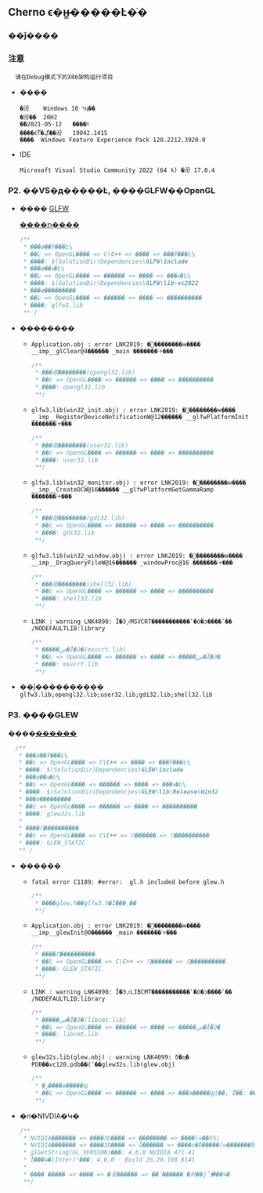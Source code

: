 ## Cherno ϵ�н̴̳�����Ŀ�ֿ�

### ��ǰ����

### 注意

```
  请在Debug模式下的X86架构运行项目
```


* ����

  ```
  �汾	Windows 10 רҵ��
  �汾��	20H2
  ��װ����	2021-05-12
  ����ϵͳ�ڲ��汾	19042.1415
  ����	Windows Feature Experience Pack 120.2212.3920.0
  
  ```

* IDE 

  ```
  Microsoft Visual Studio Community 2022 (64 λ) �汾 17.0.4
  ```

### P2. ��VS�д�����Ŀ, ����GLFW��OpenGL

* ���� [GLFW](https://www.glfw.org/)

  [����ת����](https://github.com/glfw/glfw/releases/download/3.3.6/glfw-3.3.6.zip)

  ```c
  /**
   * ���ø��Ӱ���Ŀ¼
   * ��Ŀ => OpenGL���� => C\C++ => ���� => ���Ӱ���Ŀ¼
   * ����: $(SolutionDir)Dependencies\GLFW\include
   * ���ø��ӿ�Ŀ¼
   * ��Ŀ => OpenGL���� => ������ => ���� => ���ӿ�Ŀ¼
   * ����: $(SolutionDir)Dependencies\GLFW\lib-vc2022
   * ���ø���������
   * ��Ŀ => OpenGL���� => ������ => ���� => ����������
   * ����: glfw3.lib
   ** /
  ```
  
* ��������

  * `Application.obj : error LNK2019: �޷��������ⲿ���� __imp__glClear@4������ _main �������˸÷���`

    ```c
    /**
     * ���丽��������(opengl32.lib)
     * ��Ŀ => OpenGL���� => ������ => ���� => ����������
     * ����: opengl32.lib
     **/
    ```
  
  * `glfw3.lib(win32_init.obj) : error LNK2019: �޷��������ⲿ���� __imp__RegisterDeviceNotificationW@12������ __glfwPlatformInit �������˸÷���`
  
    ```c
    /**
     * ���丽��������(user32.lib)
     * ��Ŀ => OpenGL���� => ������ => ���� => ����������
     * ����: user32.lib
     **/
  	```

  * `glfw3.lib(win32_monitor.obj) : error LNK2019: �޷��������ⲿ���� __imp__CreateDCW@16������ __glfwPlatformGetGammaRamp �������˸÷���`

    ```c
    /**
     * ���丽��������(gdi32.lib)
     * ��Ŀ => OpenGL���� => ������ => ���� => ����������
     * ����: gdi32.lib
     **/
    ```

  * `glfw3.lib(win32_window.obj) : error LNK2019: �޷��������ⲿ���� __imp__DragQueryFileW@16������ _windowProc@16 �������˸÷���`

    ```c
    /**
     * ���丽��������(shell32.lib)
     * ��Ŀ => OpenGL���� => ������ => ���� => ����������
     * ����: shell32.lib
     **/
    ```

  * `LINK : warning LNK4098: Ĭ�Ͽ⡰MSVCRT�����������ʹ�ó�ͻ����ʹ�� /NODEFAULTLIB:library`

    ```c
    /**
     * �����ض�Ĭ�Ͽ�(msvcrt.lib)
     * ��Ŀ => OpenGL���� => ������ => ���� => �����ض�Ĭ�Ͽ�
     * ����: msvcrt.lib
     **/
    ```

* ��ǰ���������� `glfw3.lib;opengl32.lib;user32.lib;gdi32.lib;shell32.lib`

### P3. ����GLEW
����[������](https://sourceforge.net/projects/glew/files/glew/2.1.0/glew-2.1.0.zip/download)
```c
  /**
   * ���ø��Ӱ���Ŀ¼
   * ��Ŀ => OpenGL���� => C\C++ => ���� => ���Ӱ���Ŀ¼
   * ����: $(SolutionDir)Dependencies\GLEW\include
   * ���ø��ӿ�Ŀ¼
   * ��Ŀ => OpenGL���� => ������ => ���� => ���ӿ�Ŀ¼
   * ����: $(SolutionDir)Dependencies\GLEW\lib\Release\Win32
   * ���ø���������
   * ��Ŀ => OpenGL���� => ������ => ���� => ����������
   * ����: glew32s.lib
   *
   * ����Ԥ����������
   * ��Ŀ => OpenGL���� => C\C++ => Ԥ������ => Ԥ����������
   * ����: GLEW_STATIC
   ** /
```

* ������
  
   * `fatal error C1189: #error:  gl.h included before glew.h`
   
     ```c
     /**
      * ����glew.h��glfw3.h�İ���˳��
      **/
     ```
   
   * `Application.obj : error LNK2019: �޷��������ⲿ���� __imp__glewInit@0������ _main �������˸÷���`
   
     ```c
     /**
      * ����Ԥ����������
      * ��Ŀ => OpenGL���� => C\C++ => Ԥ������ => Ԥ����������
      * ����: GLEW_STATIC
      **/
     ```
   
   * `LINK : warning LNK4098: Ĭ�Ͽ⡰LIBCMT�����������ʹ�ó�ͻ����ʹ�� /NODEFAULTLIB:library`
   
     ```c
     /**
      * �����ض�Ĭ�Ͽ�(libcmt.lib)
      * ��Ŀ => OpenGL���� => ������ => ���� => �����ض�Ĭ�Ͽ�
      * ����: libcmt.lib
      **/
     ```
   
   * `glew32s.lib(glew.obj) : warning LNK4099: δ�ҵ� PDB��vc120.pdb��(ʹ��glew32s.lib(glew.obj)`
   
     ```c
     /**
      * �ر����ɵ�����Ϣ
      * ��Ŀ => OpenGL���� => ������ => ���� => ���ɵ�����Ϣ(��, Ĭ��ֵ: ���ɵ�����Ϣ (/DEBUG))
      **/
     ```
   
* �л�NIVDIA�Կ�

   ```c
   /**
    * NVIDIA������� => ����3D���� => �������� => ����(ѡ��VS)
    * NVIDIA������� => ����3D���� => ȫ������ => ����ͼ�δ�����(ѡ�������NVIDIA������)
    * glGetString(GL_VERSION)���: 4.6.0 NVIDIA 471.41
    * Ĭ���Կ�(Inter)ʱ���: 4.6.0 - Build 26.20.100.8141
    *
    * ���� ����� => ���� => �豸������ => ��ʾ������ �鿴��ǰ֧�ֵ��Կ�
    **/
   ```